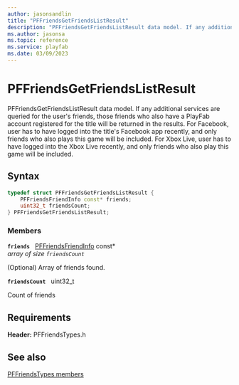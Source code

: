 ```yaml
---
author: jasonsandlin
title: "PFFriendsGetFriendsListResult"
description: "PFFriendsGetFriendsListResult data model. If any additional services are queried for the user's friends, those friends who also have a PlayFab account registered for the title will be returned in the results. For Facebook, user has to have logged into the title's Facebook app recently, and only friends who also plays this game will be included. For Xbox Live, user has to have logged into the Xbox Live recently, and only friends who also play this game will be included."
ms.author: jasonsa
ms.topic: reference
ms.service: playfab
ms.date: 03/09/2023
---
```


# PFFriendsGetFriendsListResult  

PFFriendsGetFriendsListResult data model. If any additional services are queried for the user's friends, those friends who also have a PlayFab account registered for the title will be returned in the results. For Facebook, user has to have logged into the title's Facebook app recently, and only friends who also plays this game will be included. For Xbox Live, user has to have logged into the Xbox Live recently, and only friends who also play this game will be included.  

## Syntax  
  
```cpp
typedef struct PFFriendsGetFriendsListResult {  
    PFFriendsFriendInfo const* friends;  
    uint32_t friendsCount;  
} PFFriendsGetFriendsListResult;  
```
  
### Members  
  
**`friends`** &nbsp; [PFFriendsFriendInfo](pffriendsfriendinfo.md) const*  
*array of size `friendsCount`*  
  
(Optional) Array of friends found.
  
**`friendsCount`** &nbsp; uint32_t  
  
Count of friends
  
  
## Requirements  
  
**Header:** PFFriendsTypes.h
  
## See also  
[PFFriendsTypes members](../pffriendstypes_members.md)  

  
  
